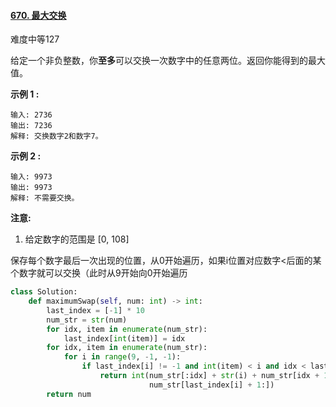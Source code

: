 #### [670. 最大交换](https://leetcode-cn.com/problems/maximum-swap/)

难度中等127

给定一个非负整数，你**至多**可以交换一次数字中的任意两位。返回你能得到的最大值。

**示例 1 :**

```
输入: 2736
输出: 7236
解释: 交换数字2和数字7。
```

**示例 2 :**

```
输入: 9973
输出: 9973
解释: 不需要交换。
```

**注意:**

1.  给定数字的范围是 [0, 108]



保存每个数字最后一次出现的位置，从0开始遍历，如果i位置对应数字<后面的某个数字就可以交换（此时从9开始向0开始遍历

```python
class Solution:
    def maximumSwap(self, num: int) -> int:
        last_index = [-1] * 10
        num_str = str(num)
        for idx, item in enumerate(num_str):
            last_index[int(item)] = idx
        for idx, item in enumerate(num_str):
            for i in range(9, -1, -1):
                if last_index[i] != -1 and int(item) < i and idx < last_index[i]:
                    return int(num_str[:idx] + str(i) + num_str[idx + 1:last_index[i]] + str(item) +
                               num_str[last_index[i] + 1:])
        return num

```

